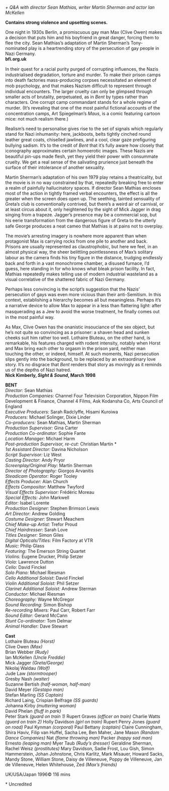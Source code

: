 
_+ Q&A with director Sean Mathias, writer Martin Sherman and actor Ian McKellen_

**Contains strong violence and upsetting scenes.**

One night in 1930s Berlin, a promiscuous gay man Max (Clive Owen) makes a decision that puts him and his boyfriend in great danger, forcing them to flee the city. Sean Mathias’s adaptation of Martin Sherman’s Tony-nominated play is a heartrending story of the persecution of gay people in Nazi Germany.  
**bfi.org.uk**  

In their quest for a racial purity purged of corrupting inﬂuences, the Nazis industrialised degradation, torture and murder. To make their prison camps into death factories mass-producing corpses necessitated an element of mob psychology, and that makes Nazism difﬁcult to represent through individual encounters. The larger cruelty can only be glimpsed through smaller acts of brutality, perpetuated, as in _Bent_ by types rather than characters. One corrupt camp commandant stands for a whole regime of murder. (It’s revealing that one of the most painful ﬁctional accounts of the concentration camps, Art Spiegelman’s _Maus_, is a comic featuring cartoon mice: not much realism there.)

Realism’s need to personalise gives rise to the set of signals which regularly stand for Nazi inhumanity: here, jackboots, belts tightly cinched round leather great coats, chiselled jawlines, and a cool, clear gaze preﬁguring bullying sadism. It’s to the credit of _Bent_ that it’s fully aware how closely that iconography approximates certain homoerotic images. These Nazis are beautiful pin-ups made ﬂesh, yet they yield their power with consummate cruelty. We get a real sense of the salivating prurience just beneath the surface of their intolerance of another sexuality.

Martin Sherman’s adaptation of his own 1979 play retains a theatricality, but the movie is in no way constrained by that, repeatedly breaking free to enter a realm of painfully hallucinatory spaces. If director Sean Mathias encloses most of the action in tightly framed verbal encounters, the effect is all the greater when the screen does open up. The seething, tainted sensuality of Greta’s club is conventionally contrived, but there’s a weird air of carnival, or at least circus about it, only heightened by the sight of Mick Jagger in drag singing from a trapeze. Jagger’s presence may be a commercial sop, but his eerie transformation from the dangerous ﬁgure of Greta to the utterly safe George produces a neat cameo that Mathias is at pains not to overplay.

The movie’s arresting imagery is nowhere more apparent than when protagonist Max is carrying rocks from one pile to another and back. Prisons are usually represented as claustrophobic, but here we feel, in an almost physical way, the sheer belittling pointlessness of Max’s solitary labour as the camera ﬁnds his tiny ﬁgure in the distance, trudging endlessly back and forth in a vast monochrome chamber, a disused furnace, I’d guess, here standing in for who knows what bleak prison facility. In fact, Mathias repeatedly makes telling use of modern industrial wasteland as a visual correlative of the shattered fabric of Nazi Germany.

Perhaps less convincing is the script’s suggestion that the Nazis’ persecution of gays was even more vicious than their anti-Semitism. In this context, establishing a hierarchy becomes all but meaningless. Perhaps it’s a narrative device to allow Max to appear in a less than ﬂattering light: after masquerading as a Jew to avoid the worse treatment, he ﬁnally comes out in the most painful way.

As Max, Clive Owen has the onanistic insouciance of the sex object, but he’s not quite so convincing as a prisoner: a shaven head and sunken cheeks suit him rather too well. Lothaire Bluteau, on the other hand, is remarkable, his features charged with rodent intensity, notably when Horst and Max bring each other to orgasm in the prison yard, neither man touching the other, or indeed, himself. At such moments, Nazi persecution slips gently into the background, to be replaced by an extraordinary love story. It’s no disgrace that _Bent_ renders that story as movingly as it reminds us of the depths of Nazi hatred.  
**Nick Kimberly, _Sight & Sound_, March 1998**  

**BENT**  
_Director:_ Sean Mathias  
_Production Companies:_ Channel Four Television Corporation, Nippon Film Development & Finance, Channel 4 Films, Ask Kodansha Co, Arts Council of England  
_Executive Producers:_ Sarah Radclyffe, Hisami Kuroiwa  
_Producers:_ Michael Solinger, Dixie Linder  
_Co-producers:_ Sean Mathias, Martin Sherman  
_Production Supervisor:_ Gina Carter  
_Production Co-ordinator:_ Sophie Fante  
_Location Manager:_ Michael Harm  
_Post-production Supervisor, re-cut:_ Christian Martin *  
_1st Assistant Director:_ Davina Nicholson  
_Script Supervisor:_ Liz West  
_Casting Director:_ Andy Pryor  
_Screenplay/Original Play:_ Martin Sherman  
_Director of Photography:_ Giorgos Arvanitis  
_Steadicam Operator:_ Roger Tooley  
_Effects Producer:_ Alan Church  
_Effects Compositor:_ Matthew Twyford  
_Visual Effects Supervisor:_ Frédéric Moreau  
_Special Effects:_ John Markwell  
_Editor:_ Isabel Lorente  
_Production Designer:_ Stephen Brimson Lewis  
_Art Director:_ Andrew Golding  
_Costume Designer:_ Stewart Meachem  
_Chief Make-up Artist:_ Trefor Proud  
_Chief Hairdresser:_ Sarah Love  
_Titles Designer:_ Simon Giles  
_Digital Opticals/Titles:_ Film Factory at VTR  
_Music:_ Philip Glass  
_Featuring:_ The Emerson String Quartet  
_Violins:_ Eugene Drucker, Philip Setzer  
_Viola:_ Lawrence Dutton  
_Cello:_ David Finckel  
_Solo Piano:_ Michael Riesman  
_Cello Additional Soloist:_ David Finckel  
_Violin Additional Soloist:_ Phil Setzer  
_Clarinet Additional Soloist:_ Andrew Sterman  
_Conductor:_ Michael Riesman  
_Choreography:_ Wayne McGregor  
_Sound Recording:_ Simon Bishop  
_Re-recording Mixers:_ Paul Carr, Robert Farr  
_Sound Editor:_ Gerard McCann  
_Stunt Co-ordinator:_ Tom Delmar  
_Animal Handler:_ Dave Stewart  

**Cast**  
Lothaire Bluteau _(Horst)_  
Clive Owen _(Max)_  
Brian Webber _(Rudy)_  
Ian McKellen _(Uncle Freddie)_  
Mick Jagger _(Greta/George)_  
Nikolaj Waldau _(Wolf)_  
Jude Law _(stormtrooper)_  
Gresby Nash _(waiter)_  
Suzanne Bertish _(half-woman, half-man)_  
David Meyer _(Gestapo man)_  
Stefan Marling _(SS Captain)_  
Richard Laing, Crispian Belfrage _(SS guards)_  
Johanna Kirby _(muttering woman)_  
David Phelan _(fluff in park)_  
Peter Stark _(guard on train 1)_
Rupert Graves _(officer on train)_
Charlie Watts _(guard on train 2)_
Holly Davidson _(girl on train)_
Rupert Penry Jones _(guard on road)_
Paul Kynman _(corporal)_
Paul Bettany _(captain)_
Claire Cunningham, Shira Haviv,
Filip van Huffel, Sacha Lee, Ben Maher,
Jane Mason _(Random Dance Companies)_
Nat _(flame throwing man)_
Packer _(happy sad man)_
Ernesto _(leaping man)_
Myer Taub _(Rudy’s dresser)_
Geraldine Sherman, Rachel Weisz _(prostitutes)_
Mary Davidson, Sadie Frost, Lou Gish, Simon Hammerstein, Johan Johnstone, Chris Karlitz, Mark Misauer, Howard Sacks, Mandy Stone, William Stone, Daisy de Villeneuve, Poppy de Villeneuve, Jan de Villeneuve, Helen Whitehouse, Zed _(Max’s friends)_

UK/USA/Japan 1996©
116 mins

\* Uncredited

<!--stackedit_data:
eyJoaXN0b3J5IjpbMTczNTA2MTgwM119
-->